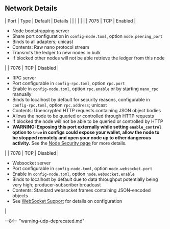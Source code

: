 ## Network Details

| Port | Type | Default  | Details |
|      |      |          |         |
| 7075 | TCP  | Enabled  | <ul><li>Node bootstrapping server</li><li>Share port configuration in `config-node.toml`, option `node.peering_port`</li><li>Binds to all adapters; unicast</li><li>Contents: Raw nano protocol stream</li><li>Transmits the ledger to new nodes in bulk</li><li>If blocked other nodes will not be able retrieve the ledger from this node</li></ul> |
| 7076 | TCP  | Disabled | <ul><li>RPC server</li><li>Port configurable in `config-rpc.toml`, option `rpc.port`</li><li>Enable in `config-node.toml`, option `rpc.enable` or by starting `nano_rpc` manually</li><li> Binds to localhost by default for security reasons, configurable in `config-rpc.toml`, option `rpc.address`; unicast</li><li>Contents: Unencrypted HTTP requests containing JSON object bodies</li><li>Allows the node to be queried or controlled through HTTP requests</li><li>If blocked the node will not be able to be queried or controlled by HTTP</li><li>**WARNING: Exposing this port externally while setting `enable_control` option to `true` in configs could expose your wallet, allow the node to be stopped remotely and open your node up to other dangerous activity.** See the [Node Security page](../../running-a-node/security) for more details.</li></ul> |
| 7078 | TCP | Disabled | <ul><li>Websocket server</li><li>Port configurable in `config-node.toml`, option `node.websocket.port`</li><li>Enable in `config-node.toml`, option `node.websocket.enable`</li><li>Binds to localhost by default due to data throughput potentially being very high; producer-subscriber broadcast</li><li>Contents: Standard websocket frames containing JSON-encoded objects</li><li>See [WebSocket Support](../../integration-guides/websockets) for details on configuration</li></ul> |

--8<-- "warning-udp-deprecated.md"
